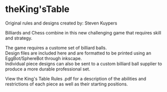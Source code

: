 # theKing'sTable
Original rules and designs created by: Steven Kuypers

Billiards and Chess combine in this new challenging game that requires skill and strategy.

The game requires a custome set of billiard balls. <br>
Design files are included here and are formatted to be printed using an EggBot/SphereBot through inkscape. <br>
Individual piece designs can also be sent to a custom billiard ball supplier to produce a more durable professional set.

View the King's Table Rules .pdf for a description of the abilities and restrictions of each piece as well as their starting positions.

